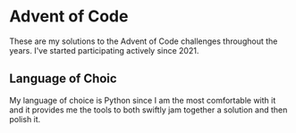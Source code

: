 # Advent of Code
These are my solutions to the Advent of Code challenges throughout the years. I've started participating actively since 2021.

## Language of Choic
My language of choice is Python since I am the most comfortable with it and it provides me the tools to both swiftly jam together a solution and then polish it.
